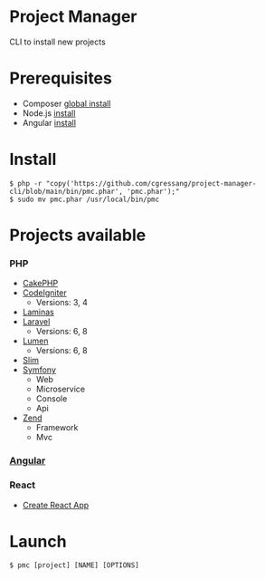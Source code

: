 # Project Manager

CLI to install new projects

# Prerequisites

* Composer [global install](https://getcomposer.org/download/)
* Node.js  [install](https://nodejs.org/en/download/)
* Angular  [install](https://angular.io/guide/setup-local)

# Install

```console
$ php -r "copy('https://github.com/cgressang/project-manager-cli/blob/main/bin/pmc.phar', 'pmc.phar');"
$ sudo mv pmc.phar /usr/local/bin/pmc
```

# Projects available

### PHP

* [CakePHP](https://cakephp.org/)
* [CodeIgniter](https://codeigniter.com/)
  * Versions: 3, 4
* [Laminas](https://getlaminas.org/)
* [Laravel](https://laravel.com/)
  * Versions: 6, 8
* [Lumen](https://lumen.laravel.com/)
  * Versions: 6, 8
* [Slim](https://www.slimframework.com/)
* [Symfony](https://symfony.com/)
  * Web
  * Microservice
  * Console
  * Api
* [Zend](https://framework.zend.com/)
  * Framework
  * Mvc

### [Angular](https://angular.io/)

### React

* [Create React App](https://create-react-app.dev/)

# Launch

```console
$ pmc [project] [NAME] [OPTIONS]
```
